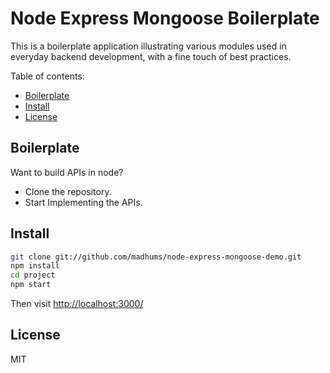 # Node Express Mongoose Boilerplate

This is a boilerplate application illustrating various modules used in everyday backend development, with a fine touch of best practices.

Table of contents:

- [Boilerplate](#boilerplate)
- [Install](#install)
- [License](#license)

## Boilerplate

Want to build APIs in node?

* Clone the repository.
* Start Implementing the APIs.

## Install

```sh
git clone git://github.com/madhums/node-express-mongoose-demo.git
npm install
cd project
npm start
```

Then visit [http://localhost:3000/](http://localhost:3000/)

## License

MIT
